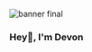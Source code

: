 ![banner final](https://github.com/djosealvarez/djosealvarez/assets/37003948/71b62d8b-140d-424b-a71e-56f39d203576)


### Hey👋, I'm Devon


